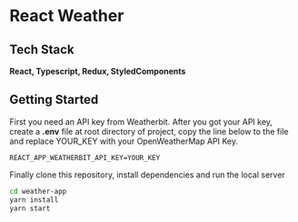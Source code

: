 # React Weather

## Tech Stack

**React, Typescript, Redux, StyledComponents**

## Getting Started

First you need an API key from Weatherbit.
After you got your API key, create a **.env** file at root directory of project, copy the line below to the file and replace YOUR_KEY with your OpenWeatherMap API Key.

```
REACT_APP_WEATHERBIT_API_KEY=YOUR_KEY
```

Finally clone this repository, install dependencies and run the local server

```bash
cd weather-app
yarn install
yarn start
```
